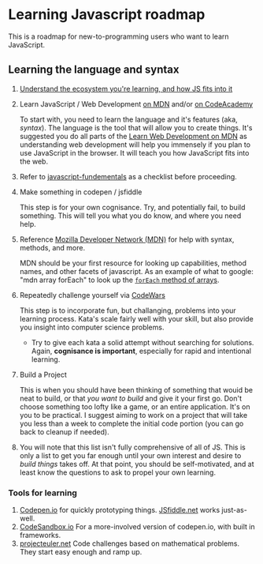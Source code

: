 

# Learning Javascript roadmap

This is a roadmap for new-to-programming users who want to learn JavaScript.

## Learning the language and syntax

1. [Understand the ecosystem you're learning, and how JS fits into it](https://atom-morgan.github.io/what-is-web-development/)

2. Learn JavaScript / Web Development [on MDN](https://developer.mozilla.org/en-US/docs/Learn/JavaScript) and/or [on CodeAcademy](https://www.codecademy.com/learn/introduction-to-javascript)

    To start with, you need to learn the language and it's features (aka, _syntax_). The language is the tool that will allow you to create things. It's suggested you do all parts of the [Learn Web Development on MDN](https://developer.mozilla.org/en-US/docs/Learn) as understanding web development will help you immensely if you plan to use JavaScript in the browser. It will teach you how JavaScript fits into the web.

    
3. Refer to [javascript-fundementals](./javascript-fundamentals.md) as a checklist before proceeding.

4. Make something in codepen / jsfiddle

    This step is for your own cognisance. Try, and potentially fail, to build something. This will tell you what you do know, and where you need help.

5. Reference [Mozilla Developer Network (MDN)](https://developer.mozilla.org/en-US/) for help with syntax, methods, and more.

    MDN should be your first resource for looking up capabilities, method names, and other facets of javascript.
    As an example of what to google: "mdn array forEach" to look up the [`forEach` method of arrays](https://developer.mozilla.org/en-US/docs/Web/JavaScript/Reference/Global_Objects/Array/forEach).

6. Repeatedly challenge yourself via [CodeWars](https://www.codewars.com)

    This step is to incorporate fun, but challanging, problems into your learning process.
Kata's scale fairly well with your skill, but also provide you insight into computer science problems.

    - Try to give each kata a solid attempt without searching for solutions. Again, **cognisance is important**, especially for rapid and intentional learning.


7. Build a Project

    This is when you should have been thinking of something that wouid be neat to build, or that *you want to build* and give it your first go. Don't choose something too lofty like a game, or an entire application. It's on you to be practical. I suggest aiming to work on a project that will take you less than a week to complete the initial code portion (you can go back to cleanup if needed).

8. You will note that this list isn't fully comprehensive of all of JS. This is only a list to get you far enough until your own interest and desire to _build things_ takes off. At that point, you should be self-motivated, and at least know the questions to ask to propel your own learning.


### Tools for learning

1. [Codepen.io](https://codepen.io/) for quickly prototyping things. [JSfiddle.net](https://jsfiddle.net/) works just-as-well.
1. [CodeSandbox.io](https://CodeSandbox.io) For a more-involved version of codepen.io, with built in frameworks.
1. [projecteuler.net](https://projecteuler.net/) Code challenges based on mathematical problems. They start easy enough and ramp up.
